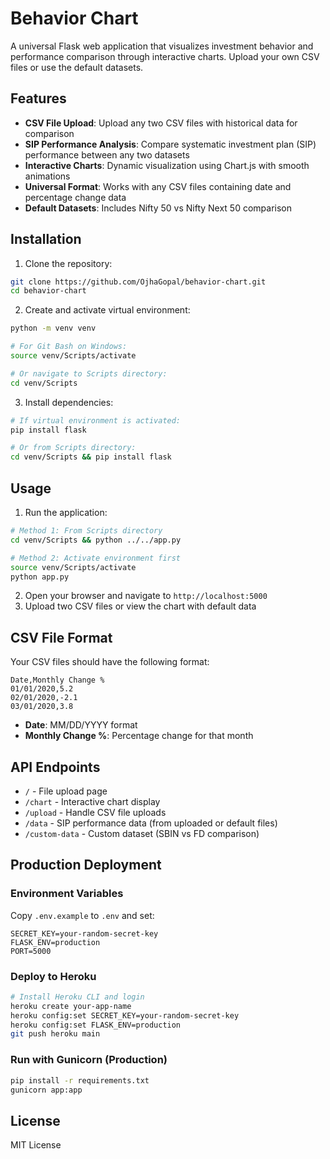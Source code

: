 # Behavior Chart

A universal Flask web application that visualizes investment behavior and performance comparison through interactive charts. Upload your own CSV files or use the default datasets.

## Features

- **CSV File Upload**: Upload any two CSV files with historical data for comparison
- **SIP Performance Analysis**: Compare systematic investment plan (SIP) performance between any two datasets
- **Interactive Charts**: Dynamic visualization using Chart.js with smooth animations
- **Universal Format**: Works with any CSV files containing date and percentage change data
- **Default Datasets**: Includes Nifty 50 vs Nifty Next 50 comparison

## Installation

1. Clone the repository:
```bash
git clone https://github.com/OjhaGopal/behavior-chart.git
cd behavior-chart
```

2. Create and activate virtual environment:
```bash
python -m venv venv

# For Git Bash on Windows:
source venv/Scripts/activate

# Or navigate to Scripts directory:
cd venv/Scripts
```

3. Install dependencies:
```bash
# If virtual environment is activated:
pip install flask

# Or from Scripts directory:
cd venv/Scripts && pip install flask
```

## Usage

1. Run the application:
```bash
# Method 1: From Scripts directory
cd venv/Scripts && python ../../app.py

# Method 2: Activate environment first
source venv/Scripts/activate
python app.py
```

2. Open your browser and navigate to `http://localhost:5000`
3. Upload two CSV files or view the chart with default data

## CSV File Format

Your CSV files should have the following format:
```
Date,Monthly Change %
01/01/2020,5.2
02/01/2020,-2.1
03/01/2020,3.8
```

- **Date**: MM/DD/YYYY format
- **Monthly Change %**: Percentage change for that month

## API Endpoints

- `/` - File upload page
- `/chart` - Interactive chart display
- `/upload` - Handle CSV file uploads
- `/data` - SIP performance data (from uploaded or default files)
- `/custom-data` - Custom dataset (SBIN vs FD comparison)

## Production Deployment

### Environment Variables
Copy `.env.example` to `.env` and set:
```
SECRET_KEY=your-random-secret-key
FLASK_ENV=production
PORT=5000
```

### Deploy to Heroku
```bash
# Install Heroku CLI and login
heroku create your-app-name
heroku config:set SECRET_KEY=your-random-secret-key
heroku config:set FLASK_ENV=production
git push heroku main
```

### Run with Gunicorn (Production)
```bash
pip install -r requirements.txt
gunicorn app:app
```

## License

MIT License